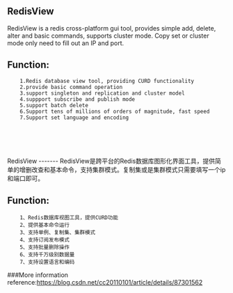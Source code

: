 ﻿RedisView
-------
RedisView is a redis cross-platform gui tool, provides simple add, delete, alter and basic commands, supports cluster mode. Copy set or cluster mode only need to fill out an IP and port.

Function:
-------
		1.Redis database view tool, providing CURD functionality
		2.provide basic command operation
		3.support singleton and replication and cluster model
		4.suppport subscribe and publish mode
		5.support batch delete
		6.Support tens of millions of orders of magnitude, fast speed
		7.Support set language and encoding
<br>
<br>
<br>
<br>
RedisView
-------
RedisView是跨平台的Redis数据库图形化界面工具，提供简单的增删改查和基本命令，支持集群模式。复制集或是集群模式只需要填写一个ip和端口即可。

Function:
-------
		1、Redis数据库视图工具，提供CURD功能
		2、提供基本命令运行
		3、支持单例、复制集、集群模式
		4、支持订阅发布模式
		5、支持批量删除操作
		6、支持千万级别数据量
		7、支持设置语言和编码


###More information reference:https://blog.csdn.net/cc20110101/article/details/87301562
